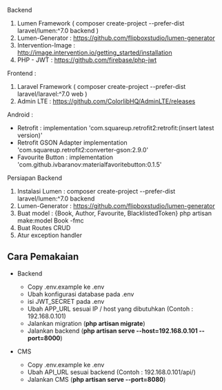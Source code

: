 Backend
1. Lumen Framework ( composer create-project --prefer-dist laravel/lumen:^7.0 backend )
2. Lumen-Generator : https://github.com/flipboxstudio/lumen-generator
3. Intervention-Image : http://image.intervention.io/getting_started/installation
4. PHP - JWT : https://github.com/firebase/php-jwt

Frontend :
1. Laravel Framework ( composer create-project --prefer-dist laravel/laravel:^7.0 web )
2. Admin LTE : https://github.com/ColorlibHQ/AdminLTE/releases

Android :
- Retrofit : implementation 'com.squareup.retrofit2:retrofit:(insert latest version)'
- Retrofit GSON Adapter implementation 'com.squareup.retrofit2:converter-gson:2.9.0'
- Favourite Button : implementation 'com.github.ivbaranov:materialfavoritebutton:0.1.5'

Persiapan Backend
1. Instalasi Lumen : composer create-project --prefer-dist laravel/lumen:^7.0 backend
2. Lumen-Generator : https://github.com/flipboxstudio/lumen-generator
3. Buat model : {Book, Author, Favourite, BlacklistedToken} php artisan make:model Book -fmc
4. Buat Routes CRUD
5. Atur exception handler

## Cara Pemakaian
- Backend
    - Copy .env.example ke .env
    - Ubah konfigurasi database pada .env
    - isi JWT_SECRET pada .env
    - Ubah APP_URL sesuai IP / host yang dibutuhkan (Contoh : 192.168.0.101)
    - Jalankan migration (**php artisan migrate**)
    - Jalankan backend (**php artisan serve --host=192.168.0.101 --port=8000**)

- CMS
    - Copy .env.example ke .env
    - Ubah API_URL sesuai backend (Contoh : 192.168.0.101/api/)
    - Jalankan CMS (**php artisan serve --port=8080**)